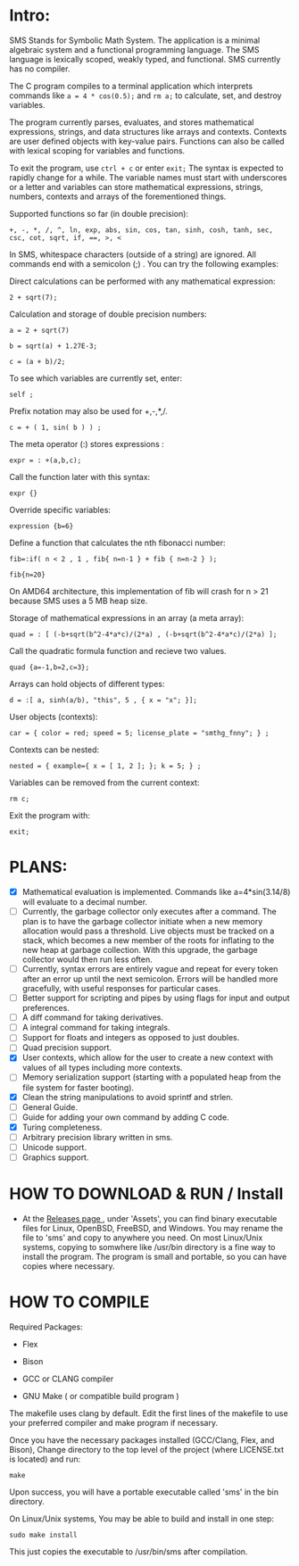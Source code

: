 # Intro:

SMS Stands for Symbolic Math System. The application is a minimal algebraic system and a functional programming language.
The SMS language is lexically scoped, weakly typed, and functional. SMS currently has no compiler.

The C program compiles to a terminal application which interprets commands like `a = 4 * cos(0.5);` and `rm a;` to calculate, set, and destroy variables.

The program currently parses, evaluates, and stores mathematical expressions, strings, and data structures like arrays and contexts. Contexts are user defined objects with key-value pairs. Functions can also be called with lexical scoping for variables and functions.

To exit the program, use `ctrl + c` or enter `exit;` The syntax is expected to rapidly change for a while. The variable names must start with underscores or a letter and variables can store mathematical expressions, strings, numbers, contexts and arrays of the forementioned things.

Supported functions so far (in double precision):

`+, -, *, /, ^, ln, exp, abs, sin, cos, tan, sinh, cosh, tanh, sec, csc, cot, sqrt, if, ==, >, <` 

In SMS, whitespace characters (outside of a string) are ignored. All commands end with a semicolon (;) .
You can try the following examples:

Direct calculations can be performed with any mathematical expression:

`2 + sqrt(7);`

Calculation and storage of double precision numbers:

`a = 2 + sqrt(7)`

`b = sqrt(a) + 1.27E-3;`

`c = (a + b)/2;`

To see which variables are currently set, enter:

`self ;`

Prefix notation may also be used for +,-,*,/.

`c = + ( 1, sin( b ) ) ;`

The meta operator (:) stores expressions :

`expr = : +(a,b,c);`

Call the function later with this syntax:

`expr {}`

Override specific variables:

`expression {b=6}`

Define a function that calculates the nth fibonacci number:

`fib=:if( n < 2 , 1 , fib{ n=n-1 } + fib { n=n-2 } );`

`fib{n=20}`

On AMD64 architecture, this implementation of fib will crash for n > 21 because SMS uses a 5 MB heap size.

Storage of mathematical expressions in an array (a meta array):

`quad = : [ (-b+sqrt(b^2-4*a*c)/(2*a) , (-b+sqrt(b^2-4*a*c)/(2*a) ];`

Call the quadratic formula function and recieve two values.

`quad {a=-1,b=2,c=3};`

Arrays can hold objects of different types:

`d = :[ a, sinh(a/b), "this", 5 , { x = "x"; }];`

User objects (contexts):

`car = { color = red; speed = 5; license_plate = "smthg_fnny"; } ; `

Contexts can be nested:

`nested = { example={ x = [ 1, 2 ]; }; k = 5; } ;`

Variables can be removed from the current context:

`rm c;`

Exit the program with:

`exit; `

# PLANS:

- [x] Mathematical evaluation is implemented. Commands like a=4*sin(3.14/8) will evaluate to a decimal number.
- [ ] Currently, the garbage collector only executes after a command. The plan is to have the garbage collector initiate when a new memory allocation would pass a threshold. Live objects must be tracked on a stack, which becomes a new member of the roots for inflating to the new heap at garbage collection. With this upgrade, the garbage collector would then run less often.
- [ ] Currently, syntax errors are entirely vague and repeat for every token after an error up until the next semicolon. Errors will be handled more gracefully, with useful responses for particular cases.
- [ ] Better support for scripting and pipes by using flags for input and output preferences.
- [ ] A diff command for taking derivatives.
- [ ] A integral command for taking integrals.
- [ ] Support for floats and integers as opposed to just doubles.
- [ ] Quad precision support.
- [x] User contexts, which allow for the user to create a new context with values of all types including more contexts.
- [ ] Memory serialization support (starting with a populated heap from the file system for faster booting).
- [x] Clean the string manipulations to avoid sprintf and strlen.
- [ ] General Guide.
- [ ] Guide for adding your own command by adding C code.
- [x] Turing completeness.
- [ ] Arbitrary precision library written in sms.
- [ ] Unicode support.
- [ ] Graphics support.

# HOW TO DOWNLOAD & RUN / Install
- At the [ Releases page ](https://github.com/reginaldford/sms/releases)  , under 'Assets', you can find binary executable files for Linux, OpenBSD, FreeBSD, and Windows. You may rename the file to 'sms' and copy to anywhere you need. On most Linux/Unix systems, copying to somwhere like /usr/bin directory is a fine way to install the program. The program is small and portable, so you can have copies where necessary.

# HOW TO COMPILE

Required Packages:

- Flex

- Bison

- GCC or CLANG compiler

- GNU Make ( or compatible build program )

The makefile uses clang by default.
Edit the first lines of the makefile to use your preferred compiler and make program if necessary.

Once you have the necessary packages installed (GCC/Clang, Flex, and Bison),
Change directory to the top level of the project (where LICENSE.txt is located) and run:

`make`

Upon success, you will have a portable executable called 'sms' in the bin directory.

On Linux/Unix systems, You may be able to build and install in one step:

`sudo make install`

This just copies the executable to /usr/bin/sms after compilation.
